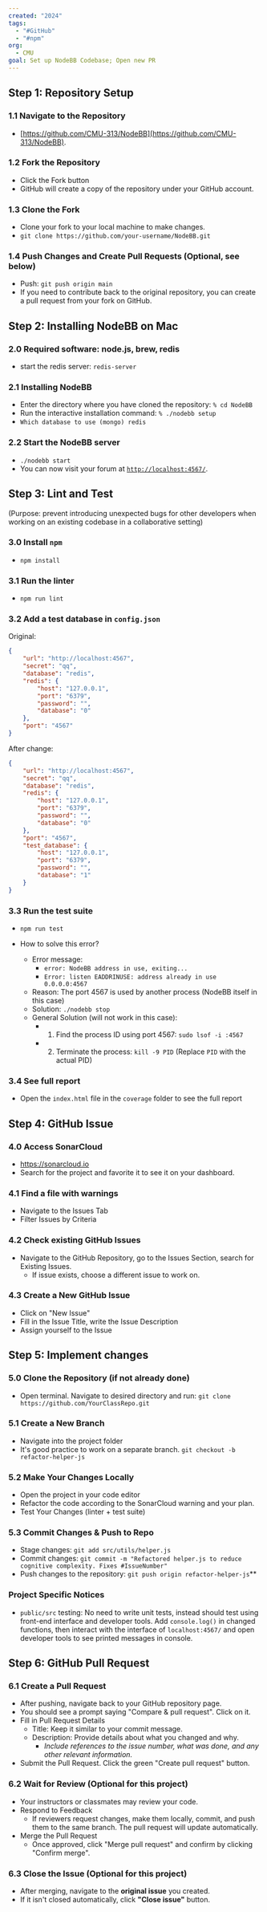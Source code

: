 ```yaml
---
created: "2024"
tags:
  - "#GitHub"
  - "#npm"
org:
  - CMU
goal: Set up NodeBB Codebase; Open new PR
---
```


## Step 1: Repository Setup

### 1.1 Navigate to the Repository 
- [https://github.com/CMU-313/NodeBB](https://github.com/CMU-313/NodeBB).
### 1.2 Fork the Repository
- Click the Fork button
- GitHub will create a copy of the repository under your GitHub account. 
### 1.3 Clone the Fork
- Clone your fork to your local machine to make changes.
- `git clone https://github.com/your-username/NodeBB.git`
### 1.4 Push Changes and Create Pull Requests (Optional, see below)
- Push: `git push origin main`
- If you need to contribute back to the original repository, you can create a pull request from your fork on GitHub.

## Step 2: Installing NodeBB on Mac

### 2.0 Required software: node.js, brew, redis
- start the redis server: `redis-server`
### 2.1 Installing NodeBB
- Enter the directory where you have cloned the repository: `% cd NodeBB`
- Run the interactive installation command: `% ./nodebb setup`
- `Which database to use (mongo) redis`
### 2.2 Start the NodeBB server
- `./nodebb start`
- You can now visit your forum at [`http://localhost:4567/`](http://localhost:4567/).

## Step 3: Lint and Test

(Purpose: prevent introducing unexpected bugs for other developers when working on an existing codebase in a collaborative setting)

### 3.0 Install `npm`
- `npm install`
### 3.1 Run the linter
- `npm run lint`
### 3.2 Add a test database in `config.json`

Original: 
```json
{ 
	"url": "http://localhost:4567", 
	"secret": "qq", 
	"database": "redis", 
	"redis": { 
		"host": "127.0.0.1", 
		"port": "6379", 
		"password": "", 
		"database": "0" 
	}, 
	"port": "4567" 
}
```

After change:
```json
{
    "url": "http://localhost:4567",
    "secret": "qq",
    "database": "redis",
    "redis": {
        "host": "127.0.0.1",
        "port": "6379",
        "password": "",
        "database": "0"
    },
    "port": "4567",
    "test_database": {
        "host": "127.0.0.1",
        "port": "6379",
        "password": "",
        "database": "1"
    }
}
```

### 3.3 Run the test suite
- `npm run test`

- How to solve this error?
	- Error message: 
		- `error: NodeBB address in use, exiting... `
		- `Error: listen EADDRINUSE: address already in use 0.0.0.0:4567 `
	- Reason: The port 4567 is used by another process (NodeBB itself in this case)
	- Solution: `./nodebb stop`
	- General Solution (will not work in this case):
		- 1. Find the process ID using port 4567: `sudo lsof -i :4567`
		- 2. Terminate the process: `kill -9 PID` (Replace `PID` with the actual PID)

### 3.4 See full report
- Open the `index.html` file in the `coverage` folder to see the full report

## Step 4: GitHub Issue
### 4.0 Access SonarCloud
- https://sonarcloud.io
- Search for the project and favorite it to see it on your dashboard.
### 4.1 Find a file with warnings
- Navigate to the Issues Tab
- Filter Issues by Criteria

### 4.2 Check existing GitHub Issues
- Navigate to the GitHub Repository, go to the Issues Section, search for Existing Issues. 
	- If issue exists, choose a different issue to work on. 

### 4.3 Create a New GitHub Issue
- Click on "New Issue"
- Fill in the Issue Title, write the Issue Description
- Assign yourself to the Issue

## Step 5: Implement changes

### 5.0 Clone the Repository (if not already done)
- Open terminal. Navigate to desired directory and run: `git clone https://github.com/YourClassRepo.git`

### 5.1 Create a New Branch
- Navigate into the project folder
- It's good practice to work on a separate branch. `git checkout -b refactor-helper-js`

###  5.2 Make Your Changes Locally
- Open the project in your code editor 
- Refactor the code according to the SonarCloud warning and your plan.
- Test Your Changes (linter + test suite)

### 5.3 Commit Changes & Push to Repo
- Stage changes: `git add src/utils/helper.js`
- Commit changes: `git commit -m "Refactored helper.js to reduce cognitive complexity. Fixes #IssueNumber"`
- Push changes to the repository: `git push origin refactor-helper-js`**

### Project Specific Notices
- `public/src` testing: No need to write unit tests, instead should test using front-end interface and developer tools. Add `console.log()` in changed functions, then interact with the interface of `localhost:4567/` and open developer tools to see printed messages in console. 

## Step 6: GitHub Pull Request
### 6.1 Create a Pull Request
- After pushing, navigate back to your GitHub repository page.
- You should see a prompt saying "Compare & pull request". Click on it.
- Fill in Pull Request Details
    - Title: Keep it similar to your commit message.
    - Description: Provide details about what you changed and why.
        - _Include references to the issue number, what was done, and any other relevant information._
- Submit the Pull Request. Click the green "Create pull request" button.

### 6.2 Wait for Review (Optional for this project)
- Your instructors or classmates may review your code.
- Respond to Feedback
	- If reviewers request changes, make them locally, commit, and push them to the same branch. The pull request will update automatically.
- Merge the Pull Request
	- Once approved, click "Merge pull request" and confirm by clicking "Confirm merge".
### 6.3 Close the Issue (Optional for this project)
- After merging, navigate to the **original issue** you created.
- If it isn't closed automatically, click **"Close issue"** button.